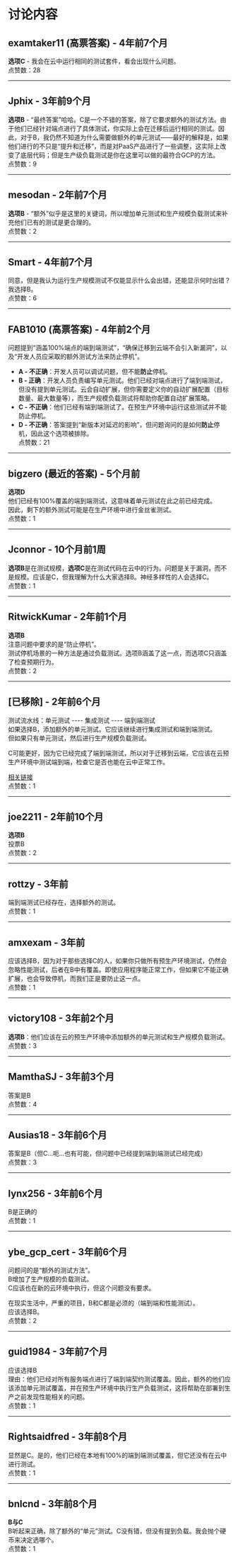# 讨论内容

## examtaker11 (高票答案) - 4年前7个月
**选项C** - 我会在云中运行相同的测试套件，看会出现什么问题。    
点赞数：28

---

## Jphix - 3年前9个月
**选项B** - “最终答案”哈哈。C是一个不错的答案，除了它要求额外的测试方法。由于他们已经针对端点进行了具体测试，你实际上会在迁移后运行相同的测试。因此，对于B，我仍然不知道为什么需要做额外的单元测试——最好的解释是，如果他们进行的不只是“提升和迁移”，而是对PaaS产品进行了一些调整，这实际上改变了底层代码；但是生产级负载测试是你在这里可以做的最符合GCP的方法。    
点赞数：9

---

## mesodan - 2年前7个月
**选项B** - “额外”似乎是这里的关键词，所以增加单元测试和生产规模负载测试来补充他们已有的测试是更合理的。    
点赞数：2

---

## Smart - 4年前7个月  
同意，但是我认为运行生产规模测试不仅能显示什么会出错，还能显示何时出错？我选择B。    
点赞数：6

---

## FAB1010 (高票答案) - 4年前2个月  
问题提到“涵盖100%端点的端到端测试”，“确保迁移到云端不会引入新漏洞”，以及“开发人员应采取的额外测试方法来防止停机”。

- **A - 不正确**：开发人员可以调试问题，但不能**防止**停机。
- **B - 正确**：开发人员负责编写单元测试。他们已经对端点进行了端到端测试，但没有提到单元测试。云会自动扩展，但你需要定义你的自动扩展配置（目标数量、最大数量等），而生产规模负载测试将帮助你配置自动扩展策略。
- **C - 不正确**：他们已经有端到端测试了。在预生产环境中运行这些测试并不能防止停机。
- **D - 不正确**：答案提到“新版本对延迟的影响”，但问题询问的是如何**防止**停机，因此这个选项被排除。    
点赞数：21

---

## bigzero (最近的答案) - 5个月前
**选项D**    
他们已经有100%覆盖的端到端测试，这意味着单元测试在此之前已经完成。    
因此，剩下的额外测试可能是在生产环境中进行金丝雀测试。    
点赞数：1

---

## Jconnor - 10个月前1周
**选项B**是在测试规模，**选项C**是在测试代码在云中的行为。问题是关于漏洞，而不是规模。应该是C，但我理解为什么大家选择B。神经多样性的人会选择C。    
点赞数：1

---

## RitwickKumar - 2年前1个月
**选项B**    
注意问题中要求的是“防止停机”。    
测试停机场景的一种方法是通过负载测试。选项B涵盖了这一点，而选项C只涵盖了检查预期行为。    
点赞数：2

---

## [已移除] - 2年前6个月  
测试流水线：单元测试 ---- 集成测试 ---- 端到端测试    
如果选择B，添加额外的单元测试。它应该继续进行集成测试和端到端测试。    
但如果只有单元测试，然后进行生产规模负载测试。  
  
C可能更好，因为它已经完成了端到端测试，所以对于迁移到云端，它应该在云预生产环境中测试端到端，检查它是否也能在云中正常工作。  

[相关链接](https://cloud.google.com/architecture/building-production-ready-data-pipelines-using-dataflow-developing-and-testing#end-to-end_tests)    
点赞数：1

---

## joe2211 - 2年前10个月
**选项B**    
投票B    
点赞数：2

---

## rottzy - 3年前  
端到端测试已经存在，选择额外的测试。    
点赞数：1

---

## amxexam - 3年前  
应该选择B，因为对于那些选择C的人，如果你只做所有预生产环境测试，仍然会忽略性能测试，后者在B中有覆盖。即使应用程序能正常工作，但如果它不能正确扩展，也会导致停机，而我们正是要防止这一点。    
点赞数：1

---

## victory108 - 3年前2个月
**选项B**：他们应该在云的预生产环境中添加额外的单元测试和生产规模负载测试。    
点赞数：3

---

## MamthaSJ - 3年前3个月  
答案是B    
点赞数：4

---

## Ausias18 - 3年前6个月  
答案是B（但C...呃...也有可能，但问题中已经提到端到端测试已经完成）    
点赞数：3

---

## lynx256 - 3年前6个月  
B是正确的    
点赞数：1

---

## ybe_gcp_cert - 3年前6个月  
问题问的是“额外的测试方法”。    
B增加了生产规模的负载测试。    
C应该也在新的云环境中执行，但这个问题没有要求。  
  
在现实生活中，严重的项目，B和C都是必须的（端到端和性能测试）。    
应该选择B。    
点赞数：2

---

## guid1984 - 3年前7个月  
应该选择B    
理由：他们已经对所有服务端点进行了端到端契约测试覆盖。因此，额外的他们应该添加单元测试覆盖，并在预生产环境中执行生产负载测试，这将帮助在部署到生产之前发现性能相关的问题。    
点赞数：1

---

## Rightsaidfred - 3年前8个月  
显然是C。是的，他们已经在本地有100%的端到端测试覆盖，但它还没有在云中进行测试。    
点赞数：1

---

## bnlcnd - 3年前8个月
**B与C**    
B听起来正确，除了额外的“单元”测试。C没有错，但没有提到负载。我会抛个硬币来决定选哪个。    
点赞数：1
